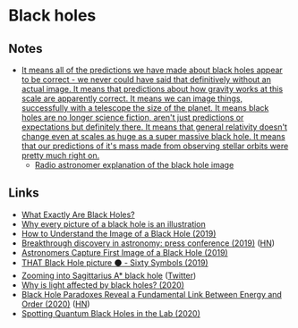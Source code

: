 # Black holes

## Notes

* [It means all of the predictions we have made about black holes appear to be correct - we never could have said that definitively without an actual image. It means that predictions about how gravity works at this scale are apparently correct. It means we can image things, successfully with a telescope the size of the planet. It means black holes are no longer science fiction, aren't just predictions or expectations but definitely there. It means that general relativity doesn't change even at scales as huge as a super massive black hole. It means that our predictions of it's mass made from observing stellar orbits were pretty much right on.](https://www.reddit.com/r/space/comments/bblt4f/astronomers_capture_first_image_of_a_black_hole/)
  * [Radio astronomer explanation of the black hole image](https://www.reddit.com/r/space/comments/bblt4f/astronomers_capture_first_image_of_a_black_hole/ekjmm6g/)

## Links

* [What Exactly Are Black Holes?](https://www.youtube.com/watch?v=Tx693Je7VG4)
* [Why every picture of a black hole is an illustration](https://www.youtube.com/watch?v=v9gPAj7lXU0)
* [How to Understand the Image of a Black Hole \(2019\)](https://www.youtube.com/watch?v=zUyH3XhpLTo)
* [Breakthrough discovery in astronomy: press conference \(2019\)](https://www.youtube.com/watch?v=Dr20f19czeE) \([HN](https://news.ycombinator.com/item?id=19624226)\)
* [Astronomers Capture First Image of a Black Hole \(2019\)](https://www.reddit.com/r/space/comments/bblt4f/astronomers_capture_first_image_of_a_black_hole/)
* [THAT Black Hole picture ⚫ - Sixty Symbols \(2019\)](https://www.youtube.com/watch?v=rflupY5Aa-Q)
* [Zooming into Sagittarius A\* black hole](https://www.youtube.com/watch?v=DRCD-zx5QFA) \([Twitter](https://twitter.com/anderssandberg/status/1258871125490184192)\)
* [Why is light affected by black holes? \(2020\)](https://www.reddit.com/r/AskPhysics/comments/gjl29o/why_is_light_affected_by_black_holes/)
* [Black Hole Paradoxes Reveal a Fundamental Link Between Energy and Order \(2020\)](https://www.quantamagazine.org/black-hole-paradoxes-reveal-a-fundamental-link-between-energy-and-order-20200528/) \([HN](https://news.ycombinator.com/item?id=23358777)\)
* [Spotting Quantum Black Holes in the Lab \(2020\)](https://www.quantamagazine.org/john-preskill-quantum-computing-may-help-us-study-quantum-gravity-20200715)

